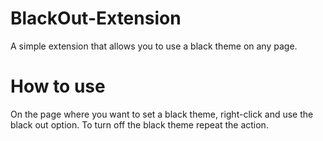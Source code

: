 # BlackOut-Extension
A simple extension that allows you to use a black theme on any page.
# How to use
On the page where you want to set a black theme, right-click and use the black out option. To turn off the black theme repeat the action.
